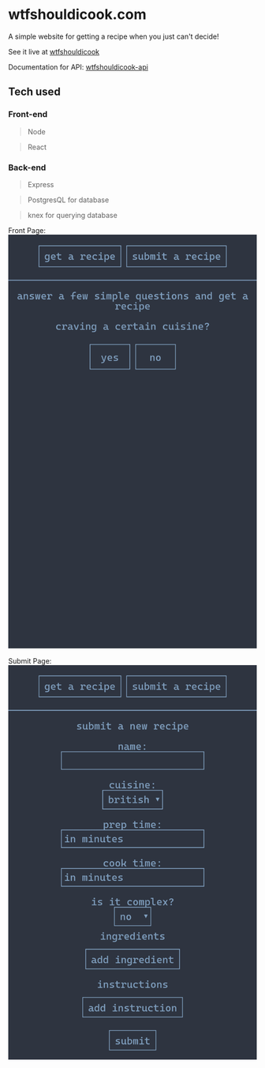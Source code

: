 # wtfshouldicook.com
A simple website for getting a recipe when you just can't decide!

See it live at [wtfshouldicook](https://wtfshouldicook.com)

Documentation for API: [wtfshouldicook-api](https://github.com/reifnotreef/wtfshouldicook-api)

## Tech used
### Front-end
> Node

> React
### Back-end
> Express

> PostgresQL for database

> knex for querying database

Front Page:
![front page](Screenshot_20191130-140411~2.png)

Submit Page:
![submit page](Screenshot_20191130-140419~2.png)
